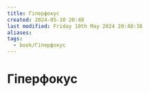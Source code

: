 ```yaml
---
title: Гіперфокус
created: 2024-05-10 20:48
last modified: Friday 10th May 2024 20:48:38
aliases: 
tags:
  - book/Гіперфокус
---
```

# Гіперфокус


